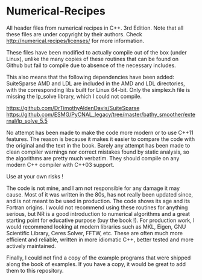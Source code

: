 # Numerical-Recipes
All header files from numerical recipes in C++. 3rd Edition. 
Note that all these files are under copyright by their authors.
Check http://numerical.recipes/licenses/ for more information.

These files have been modified to actually compile out of the box (under Linux), 
unlike the many copies of these routines that can be found on Github but fail
to compile due to absence of the necessary includes.

This also means that the following dependencies have been added:
SuiteSparse AMD and LDL are included in the AMD and LDL directories, with the
corresponding libs built for Linux 64-bit.
Only the simplex.h file is missing the lp_solve library, which I could not compile.

https://github.com/DrTimothyAldenDavis/SuiteSparse
https://github.com/ESMG/PyCNAL_legacy/tree/master/bathy_smoother/external/lp_solve_5.5

No attempt has been made to make the code more modern or to use C++11 features.
The reason is because it makes it easier to compare the code with the original 
and the text in the book.
Barely any attempt has been made to clean compiler warnings nor correct mistakes
found by static analysis,  so the algorithms are pretty much verbatim.
They should compile on any modern C++ compiler with C++03 support.

Use at your own risks !

The code is not mine, and I am not responsible for any damage it may cause.
Most of it was written in the 80s, has not really been updated since, and is not 
meant to be used in production. The code shows its age and its Fortran origins.
I would not recommend using these routines for anything serious, but NR is a good 
introduction to numerical algorithms and a great starting point for educative purpose
(buy the book !).
For production work, I would recommend looking at modern libraries such as MKL, Eigen, 
GNU Scientific Library, Ceres Solver, FFTW, etc. These are often much more efficient and
reliable, written in more idiomatic C++, better tested and more actively maintained.

Finally, I could not find a copy of the example programs that were shipped along the 
book of examples. If you have a copy, it would be great to add them to this repository.